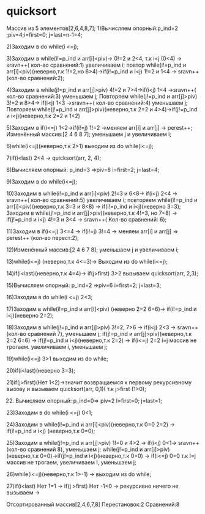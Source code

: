 # quicksort
Массив из 5 элементов[2,6,4,8,7];
1)Вычисляем опорный:p_ind=2 ;piv=4;i=first=0; j=last=n-1=4;

2)Заходим в do while(i <=j);

3)Заходим в while(i!=p_ind и arr[i]<piv)-> 0!=2 и 2<4, т.к i<j (0<4) -> sravn++( кол-во сравнений:1) увеличиваем i;
  повтор while(i!=p_ind и arr[i]<piv)(неверно,т.к 1!=2,но 6>4)->if(i!=p_ind и I<j) 1!=2 и 1<4 -> sravn++(кол-во сравнений:2);

4)Заходим в while(j!=p_ind и arr[j]>piv) 4!=2 и 7>4->if(i<j) 1<4 ->sravn++( кол-во сравнений:3) уменьшаем j;
Повторяем while(j!=p_ind и arr[j]>piv) 3!=2 и 8>4-> if(i<j) 1<3 ->sravn++( кол-во сравнений:4) уменьшаем j;
Повторяем while(j!=p_ind и arr[j]>piv)(неверно,т.к 2=2 и 4>4)->if(j!=p_ind и i<j)(неверно,т.к 2=2 и 1<2)

5)Заходим в if(i<=j) 1<2->if(i!=j) 1!=2 ->меняем arr[i] и arr[j] -> perest++;
Изменённый массив:[2 4 6 8 7]; уменьшаем j и увеличиваем i;

6)while(i<=j)(неверно,т.к 2>1) выходим из do while(i<=j);

7)if(i<last) 2<4 -> quicksort(arr, 2, 4);

8)Вычисляем опорный: p_ind=3 =>piv=8 i=first=2; j=last=4;

9)Заходим в do while(i<=j);

10)Заходим в while(i!=p_ind и arr[i]<piv) 2!=3 и 6<8-> if(i<j) 2<4 -> sravn++( кол-во сравнений:5) увеличиваем i;
повторяем while(i!=p_ind и arr[i]<piv)(неверно,т.к 3=3 и 8<8) -> if(i!=p_ind и i<j)(неверно 3=3);
Заходим в while(j!=p_ind и arr[j]>piv)(неверно,т.к 4!=3, но 7<8) -> if(j!=p_ind и i<j) 4!=3 и 3<4 -> sravn++( Кол-во сравнений: 6);

11)Заходим в if(i<=j) 3<=4 -> if(i!=j) 3!=4 -> меняем arr[i] и arr[j] => perest++ (кол-во перест:2);

12)Изменённый массив:[2 4 6 7 8]; уменьшаем j и увеличиваем i;

13)while(i<=j) (неверно,т.к 4<=3)-> Выходим из do while(i<=j);

14)if(i<last)(неверно,т.к 4=4)-> if(j>first) 3>2 вызываем quicksort(arr, 2,3);

15)Вычисляем опорный: p_ind=2 =>piv=6 i=first=2; j=last=3;

16)Заходим в do while(i <=j) 2<3; 

17)Заходим в while(i!=p_ind и arr[i]<piv) (неверно 2=2 6=6)-> if(i!=p_ind и i<j)(неверно 2=2); 
 
18)Заходим в while(j!=p_ind и arr[j]>piv) 3!=2, 7>6 -> if(i<j) 2<3 -> sravn++ (кол-во сравнений 7), уменьшаем j;
if(j!=p_ind и arr[j]>piv)(неверно,т.к 2=2 6=6) -> if(j!=p_ind и i<j)(неверно,т.к 2=2) -> if(i<=j) 2=2  i=j массив не трогаем. увеличиваем i, уменьшаем j;

19)while(i<=j) 3>1 выходим из do while;

20)if(i<last)(неверно 3=3);

21)if(j>first)(Нет 1<2)->значит возвращаемся к первому рекурсивному вызову и вызываем quicksort(arr, 0,1)( т.к j>first (1>0);

22) Вычисляем опорный: p_ind=0=> piv=2 I=first=0; j=last=1;

23)Заходим в do while(i <=j) 0<1;

24)Заходим в while(i!=p_ind и arr[i]<piv)(неверно,т.к 0=0 2=2) -> if(i!=p_ind и i<j) (неверно,т.к 0=0);

25)Заходим в while(j!=p_ind и arr[j]>piv) 1!=0 и 4>2 -> if(i<j) 0<1-> sravn++ (кол-во сравнений 8), уменьшаем j;
while(j!=p_ind и arr[j]>piv)(неверно,т.к 0=0)->if(j!=p_ind и i<j)(неверно,т.к 0=0) -> if(i<=j) 0=0 т.к I=j массив не трогаем, увеличиваем I, уменьшаем j;

26)while(i<=j)(неверно,т.к 1>-1) -> выходим из do while;

27)if(i<last) Нет 1=1 -> if(j >first) Нет -1<0 -> рекурсивно ничего не вызываем ->

Отсортированный массив[2,4,6,7,8] Перестановок:2 Сравнений:8

